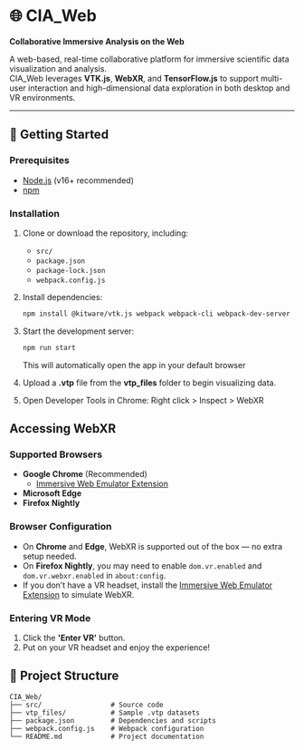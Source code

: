 # 🌐 CIA_Web

**Collaborative Immersive Analysis on the Web**

A web-based, real-time collaborative platform for immersive scientific data visualization and analysis.  
CIA_Web leverages **VTK.js**, **WebXR**, and **TensorFlow.js** to support multi-user interaction and high-dimensional data exploration in both desktop and VR environments.

---

## 🚀 Getting Started

### Prerequisites
- [Node.js](https://nodejs.org/) (v16+ recommended)
- [npm](https://www.npmjs.com/)

### Installation

1. Clone or download the repository, including:
   - `src/`
   - `package.json`
   - `package-lock.json`
   - `webpack.config.js`

2. Install dependencies:
   ```bash
   npm install @kitware/vtk.js webpack webpack-cli webpack-dev-server html-webpack-plugin
   ```
   
3. Start the development server:
   ```bash
   npm run start
   ```
   This will automatically open the app in your default browser
   
4. Upload a **.vtp** file from the **vtp_files** folder to begin visualizing data.

5. Open Developer Tools in Chrome: Right click > Inspect > WebXR

## Accessing WebXR


### Supported Browsers
- **Google Chrome** (Recommended)  
  - [Immersive Web Emulator Extension](https://chromewebstore.google.com/detail/immersive-web-emulator/cgffilbpcibhmcfbgggfhfolhkfbhmik)
- **Microsoft Edge**
- **Firefox Nightly**


### Browser Configuration

- On **Chrome** and **Edge**, WebXR is supported out of the box — no extra setup needed.  
- On **Firefox Nightly**, you may need to enable `dom.vr.enabled` and `dom.vr.webxr.enabled` in `about:config`.  
- If you don’t have a VR headset, install the [Immersive Web Emulator Extension](https://chromewebstore.google.com/detail/immersive-web-emulator/cgffilbpcibhmcfbgggfhfolhkfbhmik) to simulate WebXR.


### Entering VR Mode
1. Click the **'Enter VR'** button.
2. Put on your VR headset and enjoy the experience!

## 📂 Project Structure

```
CIA_Web/
├── src/                 # Source code
├── vtp_files/           # Sample .vtp datasets
├── package.json         # Dependencies and scripts
├── webpack.config.js    # Webpack configuration
└── README.md            # Project documentation
```



